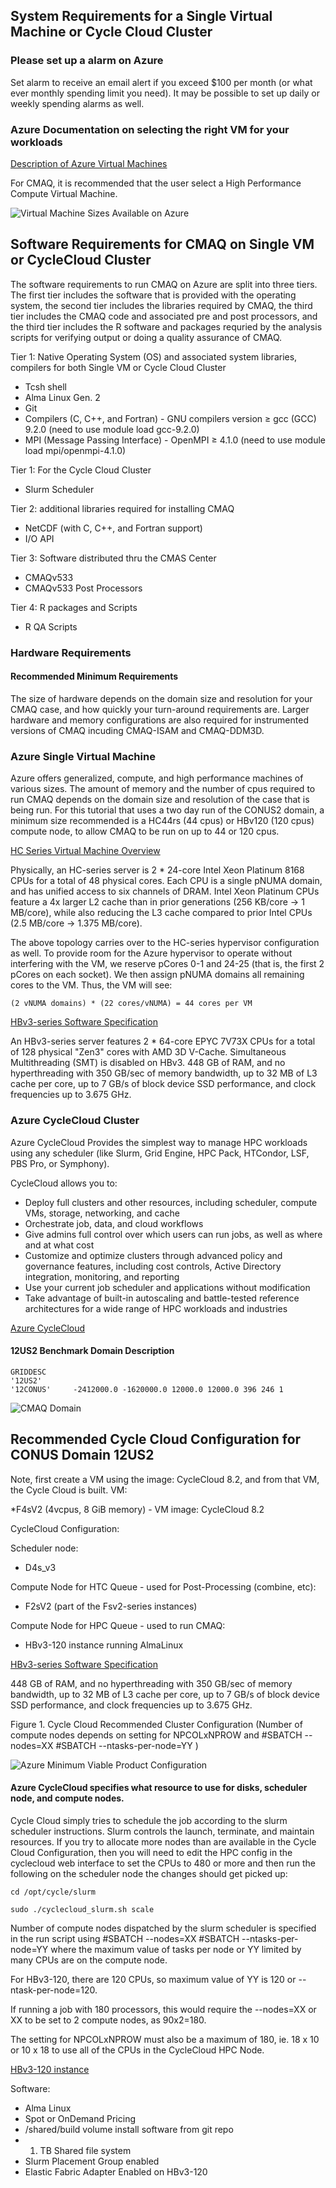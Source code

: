 ## System Requirements for a Single Virtual Machine or Cycle Cloud Cluster

### Please set up a alarm on Azure 
Set alarm to receive an email alert if you exceed $100 per month (or what ever monthly spending limit you need).
It may be possible to set up daily or weekly spending alarms as well.

### Azure Documentation on selecting the right VM for your workloads

<a href="https://docs.microsoft.com/en-us/azure/virtual-machines/sizes">Description of Azure Virtual Machines</a>

For CMAQ, it is recommended that the user select a High Performance Compute Virtual Machine.

![Virtual Machine Sizes Available on Azure](../../azure_web_interface_images/Azure_Virtual_Machines_Available.png)


## Software Requirements for CMAQ on Single VM or CycleCloud Cluster

The software requirements to run CMAQ on Azure are split into three tiers. The first tier includes the software that is provided with the operating system, the second tier includes the libraries required by CMAQ, the third tier includes the CMAQ code and associated pre and post processors, and the third tier includes the R software and packages requried by the analysis scripts for verifying output or doing a quality assurance of CMAQ.

Tier 1: Native Operating System (OS) and associated system libraries, compilers for both Single VM or Cycle Cloud Cluster

* Tcsh shell
* Alma Linux Gen. 2
* Git
* Compilers (C, C++, and Fortran) - GNU compilers version ≥ gcc (GCC) 9.2.0 (need to use module load gcc-9.2.0)
* MPI (Message Passing Interface) -  OpenMPI ≥ 4.1.0  (need to use module load mpi/openmpi-4.1.0)

Tier 1: For the Cycle Cloud Cluster

* Slurm Scheduler

Tier 2: additional libraries required for installing CMAQ

* NetCDF (with C, C++, and Fortran support)
* I/O API

Tier 3: Software distributed thru the CMAS Center

* CMAQv533
* CMAQv533 Post Processors

Tier 4: R packages and Scripts

* R QA Scripts

### Hardware Requirements

#### Recommended Minimum Requirements

The size of hardware depends on the domain size and resolution for  your CMAQ case, and how quickly your turn-around requirements are.
Larger hardware and memory configurations are also required for instrumented versions of CMAQ incuding CMAQ-ISAM and CMAQ-DDM3D.

### Azure Single Virtual Machine

Azure offers generalized, compute, and high performance machines of various sizes.
The amount of memory and the number of cpus required to run CMAQ depends on the domain size and resolution of the case that is being run.
For this tutorial that uses a two day run of the CONUS2 domain, a minimum size recommended is a HC44rs (44 cpus)  or HBv120 (120 cpus) compute node, to allow CMAQ to be run on up to 44 or 120 cpus.

<a href="https://docs.microsoft.com/en-us/azure/virtual-machines/workloads/hpc/hc-series-overview">HC Series Virtual Machine Overview</a>

Physically, an HC-series server is 2 * 24-core Intel Xeon Platinum 8168 CPUs for a total of 48 physical cores. Each CPU is a single pNUMA domain, and has unified access to six channels of DRAM. Intel Xeon Platinum CPUs feature a 4x larger L2 cache than in prior generations (256 KB/core -> 1 MB/core), while also reducing the L3 cache compared to prior Intel CPUs (2.5 MB/core -> 1.375 MB/core).

The above topology carries over to the HC-series hypervisor configuration as well. To provide room for the Azure hypervisor to operate without interfering with the VM, we reserve pCores 0-1 and 24-25 (that is, the first 2 pCores on each socket). We then assign pNUMA domains all remaining cores to the VM. Thus, the VM will see:

```
(2 vNUMA domains) * (22 cores/vNUMA) = 44 cores per VM
```

<a href="https://docs.microsoft.com/en-us/azure/virtual-machines/workloads/hpc/hbv3-series-overview#software-specifications">HBv3-series Software Specification</a>

An HBv3-series server features 2 * 64-core EPYC 7V73X CPUs for a total of 128 physical "Zen3" cores with AMD 3D V-Cache. Simultaneous Multithreading (SMT) is disabled on HBv3.  448 GB of RAM, and no hyperthreading with 350 GB/sec of memory bandwidth, up to 32 MB of L3 cache per core, up to 7 GB/s of block device SSD performance, and clock frequencies up to 3.675 GHz.


### Azure CycleCloud Cluster

Azure CycleCloud Provides the simplest way to manage HPC workloads using any scheduler (like Slurm, Grid Engine, HPC Pack, HTCondor, LSF, PBS Pro, or Symphony).

CycleCloud allows you to:

* Deploy full clusters and other resources, including scheduler, compute VMs, storage, networking, and cache
* Orchestrate job, data, and cloud workflows
* Give admins full control over which users can run jobs, as well as where and at what cost
* Customize and optimize clusters through advanced policy and governance features, including cost controls, Active Directory integration, monitoring, and reporting
* Use your current job scheduler and applications without modification
* Take advantage of built-in autoscaling and battle-tested reference architectures for a wide range of HPC workloads and industries


<a href="https://docs.microsoft.com/en-us/azure/cyclecloud/?view=cyclecloud-8">Azure CycleCloud</a>


#### 12US2 Benchmark Domain Description

```
GRIDDESC
'12US2'
'12CONUS'     -2412000.0 -1620000.0 12000.0 12000.0 396 246 1
```

![CMAQ Domain](../../qa_plots/tileplots/CMAQ_ACONC_12US2_Benchmark_Tileplot.png)


## Recommended Cycle Cloud Configuration for CONUS Domain 12US2

Note, first create a VM using the image: CycleCloud 8.2, and from that VM, the Cycle Cloud is built.
VM:

*F4sV2 (4vcpus, 8 GiB memory) - VM image: CycleCloud 8.2

CycleCloud Configuration:

Scheduler node:

* D4s_v3

Compute Node for HTC Queue - used for Post-Processing (combine, etc):

* F2sV2 (part of the Fsv2-series instances)

Compute Node for HPC Queue - used to run CMAQ:

*  HBv3-120 instance running AlmaLinux 

<a href="https://docs.microsoft.com/en-us/azure/virtual-machines/workloads/hpc/hbv3-series-overview#software-specifications">HBv3-series Software Specification</a>

448 GB of RAM, and no hyperthreading with 350 GB/sec of memory bandwidth, up to 32 MB of L3 cache per core, up to 7 GB/s of block device SSD performance, and clock frequencies up to 3.675 GHz.

Figure 1. Cycle Cloud Recommended Cluster Configuration (Number of compute nodes depends on setting for NPCOLxNPROW and #SBATCH --nodes=XX #SBATCH --ntasks-per-node=YY )

![Azure Minimum Viable Product Configuration](../../diagrams/microsoft_azure_cycle_cloud.png)

#### Azure CycleCloud specifies what resource to use for disks, scheduler node, and compute nodes. 
Cycle Cloud simply tries to schedule the job according to the slurm scheduler instructions. Slurm controls the launch, terminate, and maintain resources.
If you try to allocate more nodes than are available in the Cycle Cloud Configuration, then you will need to 
edit the HPC config in the cyclecloud web interface to set the CPUs to 480 or more and then run the following on the scheduler node the changes should get picked up:

`cd /opt/cycle/slurm`

`sudo ./cyclecloud_slurm.sh scale`

Number of compute nodes dispatched by the slurm scheduler is specified in the run script using #SBATCH --nodes=XX #SBATCH --ntasks-per-node=YY where the maximum value of tasks per node or YY limited by many CPUs are on the compute node.  

For HBv3-120, there are 120 CPUs, so maximum value of YY is 120 or --ntask-per-node=120.  

If running a job with 180 processors, this would require the --nodes=XX or XX to be set to 2 compute nodes, as 90x2=180.  

The setting for NPCOLxNPROW must also be a maximum of 180, ie. 18 x 10 or 10 x 18 to use all of the CPUs in the CycleCloud HPC Node.


<a href="https://docs.microsoft.com/en-us/azure/virtual-machines/hbv3-series">HBv3-120 instance </a>


Software: 

* Alma Linux
* Spot or OnDemand Pricing 
* /shared/build volume install software from git repo
* 1. TB Shared file system 
* Slurm Placement Group enabled
* Elastic Fabric Adapter Enabled on HBv3-120
